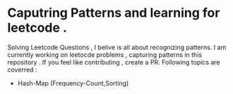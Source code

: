 # Caputring Patterns and learning for leetcode . 

Solving Leetcode Questions , I belive is all about recognizing patterns. I am currently working on  leetocde problems , capturing patterns in this repository . If you feel like contributing , create a PR. 
Following topics are coverred : 
   
   - Hash-Map (Frequency-Count,Sorting)
